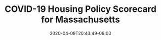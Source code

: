 ---
title: "COVID-19 Housing Policy Scorecard for Massachusetts"
date: 2020-04-09T20:43:49-08:00
layout: single
type: covid-policy-rankings
state_abbrev: ma # use state abbreviation.
state_title: Massachusetts
photoCredit:
hasSubnav: true
fbImage: /images/assets/el-scorecard-social-000006.png
twImage: /images/assets/el-scorecard-social-000006.png
socialDescription: COVID-19 Housing Policy Scorecard for Massachusetts
description: See how Massachusetts ranks in our nationwide scorecard of housing policies in response to COVID-19.
url: /covid-policy-scorecard/ma
aliases:
    - /covid-policy-scorecard/ma
    - /covid-policy-scorecard/massachusetts
    - /es/covid-policy-scorecard/ma
    - /es/covid-policy-scorecard/massachusetts
---